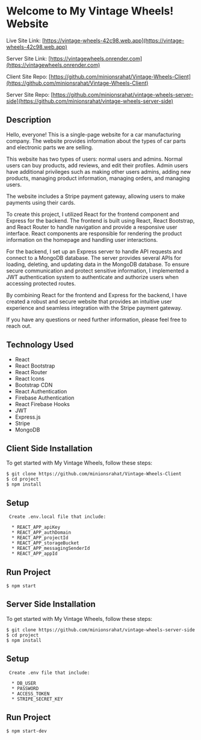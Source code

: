 # Welcome to My Vintage Wheels! Website

Live Site Link: [https://vintage-wheels-42c98.web.app](https://vintage-wheels-42c98.web.app)

Server Site Link: [https://vintagewheels.onrender.com](https://vintagewheels.onrender.com)

Client Site Repo: [https://github.com/minionsrahat/Vintage-Wheels-Client](https://github.com/minionsrahat/Vintage-Wheels-Client)


Server Site Repo: [https://github.com/minionsrahat/vintage-wheels-server-side](https://github.com/minionsrahat/vintage-wheels-server-side)


## Description

Hello, everyone! This is a single-page website for a car manufacturing company. The website provides information about the types of car parts and electronic parts we are selling.

This website has two types of users: normal users and admins. Normal users can buy products, add reviews, and edit their profiles. Admin users have additional privileges such as making other users admins, adding new products, managing product information, managing orders, and managing users.

The website includes a Stripe payment gateway, allowing users to make payments using their cards.

To create this project, I utilized React for the frontend component and Express for the backend. The frontend is built using React, React Bootstrap, and React Router to handle navigation and provide a responsive user interface. React components are responsible for rendering the product information on the homepage and handling user interactions.

For the backend, I set up an Express server to handle API requests and connect to a MongoDB database. The server provides several APIs for loading, deleting, and updating data in the MongoDB database. To ensure secure communication and protect sensitive information, I implemented a JWT authentication system to authenticate and authorize users when accessing protected routes.

By combining React for the frontend and Express for the backend, I have created a robust and secure website that provides an intuitive user experience and seamless integration with the Stripe payment gateway.

If you have any questions or need further information, please feel free to reach out.



## Technology Used

- React
- React Bootstrap
- React Router
- React Icons
- Bootstrap CDN
- React Authentication
- Firebase Authentication
- React Firebase Hooks
- JWT
- Express.js
- Stripe
- MongoDB

## Client Side Installation

To get started with My Vintage Wheels, follow these steps:


```
$ git clone https://github.com/minionsrahat/Vintage-Wheels-Client
$ cd project
$ npm install

```

## Setup 

```
 Create .env.local file that include:

  * REACT_APP_apiKey
  * REACT_APP_authDomain
  * REACT_APP_projectId
  * REACT_APP_storageBucket
  * REACT_APP_messagingSenderId
  * REACT_APP_appId  
```

## Run Project

```
$ npm start

```

## Server Side Installation

To get started with My Vintage Wheels, follow these steps:


```
$ git clone https://github.com/minionsrahat/vintage-wheels-server-side
$ cd project
$ npm install

```

## Setup 

```
 Create .env file that include:

  * DB_USER
  * PASSWORD
  * ACCESS_TOKEN
  * STRIPE_SECRET_KEY
```

## Run Project

```
$ npm start-dev

```
